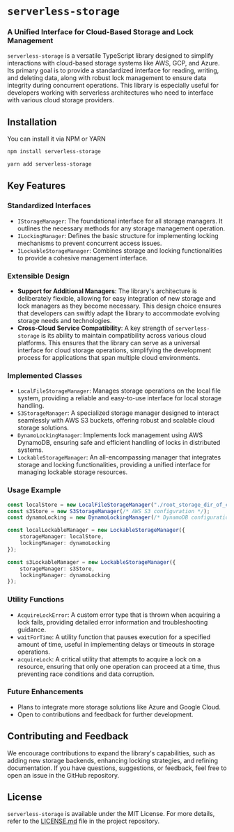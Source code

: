 # `serverless-storage`
### A Unified Interface for Cloud-Based Storage and Lock Management

`serverless-storage` is a versatile TypeScript library designed to simplify interactions with cloud-based storage systems like AWS, GCP, and Azure. Its primary goal is to provide a standardized interface for reading, writing, and deleting data, along with robust lock management to ensure data integrity during concurrent operations. This library is especially useful for developers working with serverless architectures who need to interface with various cloud storage providers.

## Installation
You can install it via NPM or YARN
```bash
npm install serverless-storage
```

```bash
yarn add serverless-storage
```

## Key Features

### Standardized Interfaces
- `IStorageManager`: The foundational interface for all storage managers. It outlines the necessary methods for any storage management operation.
- `ILockingManager`: Defines the basic structure for implementing locking mechanisms to prevent concurrent access issues.
- `ILockableStorageManager`: Combines storage and locking functionalities to provide a cohesive management interface.

### Extensible Design
- **Support for Additional Managers**:
   The library's architecture is deliberately flexible, allowing for easy integration of new storage and lock managers as they become necessary. This design choice ensures that developers can swiftly adapt the library to accommodate evolving storage needs and technologies.
- **Cross-Cloud Service Compatibility**:
   A key strength of `serverless-storage` is its ability to maintain compatibility across various cloud platforms. This ensures that the library can serve as a universal interface for cloud storage operations, simplifying the development process for applications that span multiple cloud environments.

### Implemented Classes
- `LocalFileStorageManager`: Manages storage operations on the local file system, providing a reliable and easy-to-use interface for local storage handling.
- `S3StorageManager`: A specialized storage manager designed to interact seamlessly with AWS S3 buckets, offering robust and scalable cloud storage solutions.
- `DynamoLockingManager`: Implements lock management using AWS DynamoDB, ensuring safe and efficient handling of locks in distributed systems.
- `LockableStorageManager`: An all-encompassing manager that integrates storage and locking functionalities, providing a unified interface for managing lockable storage resources.

### Usage Example
```typescript
const localStore = new LocalFileStorageManager("./root_storage_dir_of_choice");
const s3Store = new S3StorageManager(/* AWS S3 configuration */);
const dynamoLocking = new DynamoLockingManager(/* DynamoDB configuration */);

const localLockableManager = new LockableStorageManager({
    storageManager: localStore,
    lockingManager: dynamoLocking
});

const s3LockableManager = new LockableStorageManager({
    storageManager: s3Store,
    lockingManager: dynamoLocking
});
```

### Utility Functions
- `AcquireLockError`: A custom error type that is thrown when acquiring a lock fails, providing detailed error information and troubleshooting guidance.
- `waitForTime`: A utility function that pauses execution for a specified amount of time, useful in implementing delays or timeouts in storage operations.
- `acquireLock`: A critical utility that attempts to acquire a lock on a resource, ensuring that only one operation can proceed at a time, thus preventing race conditions and data corruption.

### Future Enhancements
- Plans to integrate more storage solutions like Azure and Google Cloud.
- Open to contributions and feedback for further development.

## Contributing and Feedback
We encourage contributions to expand the library's capabilities, such as adding new storage backends, enhancing locking strategies, and refining documentation. If you have questions, suggestions, or feedback, feel free to open an issue in the GitHub repository.

## License
`serverless-storage` is available under the MIT License. For more details, refer to the [LICENSE.md](/LICENSE.md) file in the project repository.
